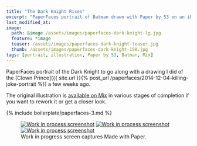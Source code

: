 ```yaml
---
title: "The Dark Knight Rises"
excerpt: "PaperFaces portrait of Batman drawn with Paper by 53 on an iPad."
last_modified_at: 
image: 
  path: &image /assets/images/paperfaces-dark-knight-lg.jpg 
  feature: *image
  teaser: /assets/images/paperfaces-dark-knight-teaser.jpg
  thumb: /assets/images/paperfaces-dark-knight-150.jpg
tags: [portrait, illustration, Paper by 53, Batman, Mix]
---
```


PaperFaces portrait of the Dark Knight to go along with a drawing I did of the [Clown Prince]({{ site.url }}{% post_url /paperfaces/2014-12-04-killing-joke-portrait %}) a few weeks ago.

The original illustration is [available on Mix](https://mix.fiftythree.com/11098-Michael-Rose/1420093) in various stages of completion if you want to rework it or get a closer look.

{% include boilerplate/paperfaces-3.md %}

<figure class="third">
  <a href="{{ site.url }}/assets/images/paperfaces-dark-knight-process-1-lg.jpg"><img src="{{ site.url }}/assets/images/paperfaces-dark-knight-process-1-600.jpg" alt="Work in process screenshot"></a>
  <a href="{{ site.url }}/assets/images/paperfaces-dark-knight-process-2-lg.jpg"><img src="{{ site.url }}/assets/images/paperfaces-dark-knight-process-2-600.jpg" alt="Work in process screenshot"></a>
  <a href="{{ site.url }}/assets/images/paperfaces-dark-knight-process-3-lg.jpg"><img src="{{ site.url }}/assets/images/paperfaces-dark-knight-process-3-600.jpg" alt="Work in process screenshot"></a>
  <figcaption>Work in progress screen captures Made with Paper.</figcaption>
</figure>
